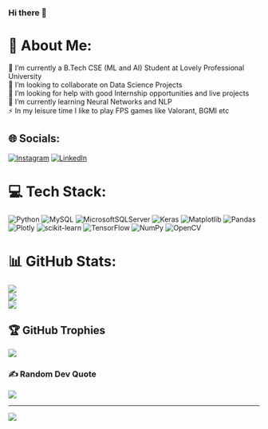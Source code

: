 ### Hi there 👋

# 💫 About Me:
🔭 I’m currently a B.Tech CSE (ML and AI) Student at Lovely Professional University<br>👯 I’m looking to collaborate on Data Science Projects<br>🤝 I’m looking for help with good Internship opportunities and live projects<br>🌱 I’m currently learning Neural Networks and NLP<br>⚡ In my leisure time I like to play FPS games like Valorant, BGMI etc


## 🌐 Socials:
[![Instagram](https://img.shields.io/badge/Instagram-%23E4405F.svg?logo=Instagram&logoColor=white)](https://instagram.com/moinkhatri._) [![LinkedIn](https://img.shields.io/badge/LinkedIn-%230077B5.svg?logo=linkedin&logoColor=white)](https://linkedin.com/in/moin-khatri/) 

# 💻 Tech Stack:
![Python](https://img.shields.io/badge/python-3670A0?style=for-the-badge&logo=python&logoColor=ffdd54) ![MySQL](https://img.shields.io/badge/mysql-%2300000f.svg?style=for-the-badge&logo=mysql&logoColor=white) ![MicrosoftSQLServer](https://img.shields.io/badge/Microsoft%20SQL%20Server-CC2927?style=for-the-badge&logo=microsoft%20sql%20server&logoColor=white) ![Keras](https://img.shields.io/badge/Keras-%23D00000.svg?style=for-the-badge&logo=Keras&logoColor=white) ![Matplotlib](https://img.shields.io/badge/Matplotlib-%23ffffff.svg?style=for-the-badge&logo=Matplotlib&logoColor=black) ![Pandas](https://img.shields.io/badge/pandas-%23150458.svg?style=for-the-badge&logo=pandas&logoColor=white) ![Plotly](https://img.shields.io/badge/Plotly-%233F4F75.svg?style=for-the-badge&logo=plotly&logoColor=white) ![scikit-learn](https://img.shields.io/badge/scikit--learn-%23F7931E.svg?style=for-the-badge&logo=scikit-learn&logoColor=white) ![TensorFlow](https://img.shields.io/badge/TensorFlow-%23FF6F00.svg?style=for-the-badge&logo=TensorFlow&logoColor=white) ![NumPy](https://img.shields.io/badge/numpy-%23013243.svg?style=for-the-badge&logo=numpy&logoColor=white) ![OpenCV](https://img.shields.io/badge/opencv-%23white.svg?style=for-the-badge&logo=opencv&logoColor=white)
# 📊 GitHub Stats:
![](https://github-readme-stats.vercel.app/api?username=Moin0509&theme=dark&hide_border=false&include_all_commits=false&count_private=false)<br/>
![](https://github-readme-streak-stats.herokuapp.com/?user=Moin0509&theme=dark&hide_border=false)<br/>
![](https://github-readme-stats.vercel.app/api/top-langs/?username=Moin0509&theme=dark&hide_border=false&include_all_commits=false&count_private=false&layout=compact)

## 🏆 GitHub Trophies
![](https://github-profile-trophy.vercel.app/?username=Moin0509&theme=radical&no-frame=false&no-bg=true&margin-w=4)

### ✍️ Random Dev Quote
![](https://quotes-github-readme.vercel.app/api?type=horizontal&theme=dark)

---
[![](https://visitcount.itsvg.in/api?id=Moin0509&icon=0&color=0)](https://visitcount.itsvg.in)

<!-- Proudly created with GPRM ( https://gprm.itsvg.in ) -->
